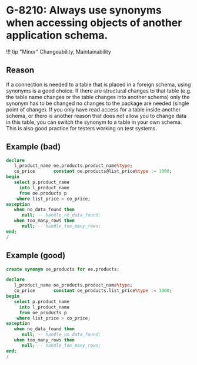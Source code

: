 # G-8210: Always use synonyms when accessing objects of another application schema.

!!! tip "Minor"
    Changeability, Maintainability

## Reason

If a connection is needed to a table that is placed in a foreign schema, using synonyms is a good choice. If there are structural changes to that table (e.g. the table name changes or the table changes into another schema) only the synonym has to be changed no changes to the package are needed (single point of change). If you only have read access for a table inside another schema, or there is another reason that does not allow you to change data in this table, you can switch the synonym to a table in your own schema. This is also good practice for testers working on test systems.

## Example (bad)

``` sql
declare
   l_product_name oe.products.product_name%type;
   co_price       constant oe.products@list_price%type := 1000;
begin
   select p.product_name
     into l_product_name
     from oe.products p
    where list_price > co_price;
exception
   when no_data_found then
      null; -- handle_no_data_found;
   when too_many_rows then
      null; -- handle_too_many_rows;
end;
/
```

## Example (good)

``` sql
create synonym oe_products for oe.products;

declare
   l_product_name oe_products.product_name%type;
   co_price       constant oe_products.list_price%type := 1000;
begin
   select p.product_name
     into l_product_name
     from oe_products p
    where list_price > co_price;
exception
   when no_data_found then
      null; -- handle_no_data_found;
   when too_many_rows then
      null; -- handle_too_many_rows;
end;
/
```